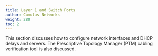 ```yaml
---
title: Layer 1 and Switch Ports
author: Cumulus Networks
weight: 280
toc: 2
---
```

This section discusses how to configure network interfaces and DHCP delays and servers. The Prescriptive Topology Manager (PTM) cabling verification tool is also discussed.
